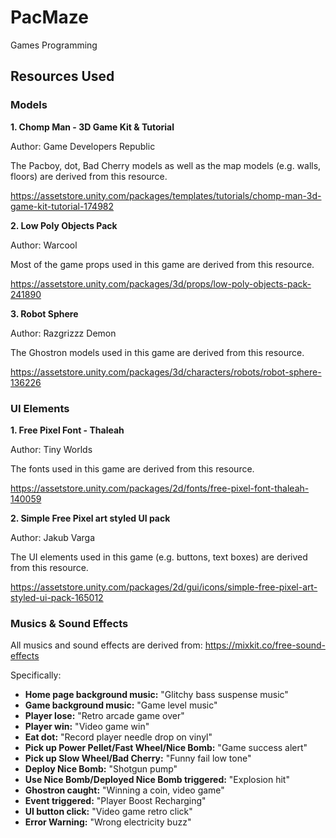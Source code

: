 # PacMaze

Games Programming

## Resources Used

### Models

**1. Chomp Man - 3D Game Kit & Tutorial**

Author: Game Developers Republic

The Pacboy, dot, Bad Cherry models as well as the map models (e.g. walls, floors) are derived from this resource.

https://assetstore.unity.com/packages/templates/tutorials/chomp-man-3d-game-kit-tutorial-174982

**2. Low Poly Objects Pack**

Author: Warcool

Most of the game props used in this game are derived from this resource.

https://assetstore.unity.com/packages/3d/props/low-poly-objects-pack-241890

**3. Robot Sphere**

Author: Razgrizzz Demon

The Ghostron models used in this game are derived from this resource.

https://assetstore.unity.com/packages/3d/characters/robots/robot-sphere-136226

### UI Elements

**1. Free Pixel Font - Thaleah**

Author: Tiny Worlds

The fonts used in this game are derived from this resource.

https://assetstore.unity.com/packages/2d/fonts/free-pixel-font-thaleah-140059

**2. Simple Free Pixel art styled UI pack**

Author: Jakub Varga

The UI elements used in this game (e.g. buttons, text boxes) are derived from this resource.

https://assetstore.unity.com/packages/2d/gui/icons/simple-free-pixel-art-styled-ui-pack-165012

### Musics & Sound Effects

All musics and sound effects are derived from: https://mixkit.co/free-sound-effects

Specifically:

- **Home page background music:** "Glitchy bass suspense music"
- **Game background music:** "Game level music"
- **Player lose:** "Retro arcade game over"
- **Player win:** "Video game win"
- **Eat dot:** "Record player needle drop on vinyl"
- **Pick up Power Pellet/Fast Wheel/Nice Bomb:** "Game success alert"
- **Pick up Slow Wheel/Bad Cherry:** "Funny fail low tone"
- **Deploy Nice Bomb:** "Shotgun pump"
- **Use Nice Bomb/Deployed Nice Bomb triggered:** "Explosion hit"
- **Ghostron caught:** "Winning a coin, video game"
- **Event triggered:** "Player Boost Recharging"
- **UI button click:** "Video game retro click"
- **Error Warning:** "Wrong electricity buzz"
